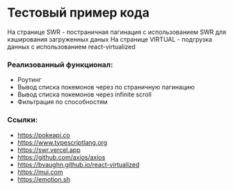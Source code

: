 # Тестовый пример кода
На странице SWR - постраничная пагинация с использованием SWR для кэширования загруженных даных 
На странице VIRTUAL - подгрузка данных с использованием react-virtualized 
### Реализованный функционал:
- Роутинг
- Вывод списка покемонов через по страничную пагинацию
- Вывод списка покемонов через infinite scroll
- Фильтрация по способностям
### Ссылки:
- https://pokeapi.co
- https://www.typescriptlang.org
- https://swr.vercel.app
- https://github.com/axios/axios
- https://bvaughn.github.io/react-virtualized
- https://mui.com
- https://emotion.sh
